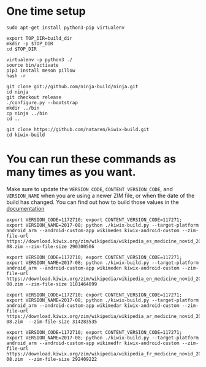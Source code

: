 # One time setup
```
sudo apt-get install python3-pip virtualenv

export TOP_DIR=build_dir
mkdir -p $TOP_DIR
cd $TOP_DIR

virtualenv -p python3 ./
source bin/activate
pip3 install meson pillow
hash -r

git clone git://github.com/ninja-build/ninja.git
cd ninja
git checkout release
./configure.py --bootstrap
mkdir ../bin
cp ninja ../bin
cd ..

git clone https://github.com/nataren/kiwix-build.git
cd kiwix-build

```

# You can run these commands as many times as you want.

Make sure to update the `VERSION_CODE`, `CONTENT_VERSION_CODE`, and `VERSION_NAME` when you are using a newer ZIM file, or when the date of the build has changed. You can find out how to build those values in the [documentation](https://github.com/kiwix/kiwix-build/wiki/Build-and-publish-a-custom-app-locally-(without-travis)#build-custom-app-apk)

```
export VERSION_CODE=1172710; export CONTENT_VERSION_CODE=117271; export VERSION_NAME=2017-08; python ./kiwix-build.py --target-platform android_arm --android-custom-app wikimedes kiwix-android-custom --zim-file-url https://download.kiwix.org/zim/wikipedia/wikipedia_es_medicine_novid_2017-08.zim --zim-file-size 290300506

export VERSION_CODE=1172710; export CONTENT_VERSION_CODE=117271; export VERSION_NAME=2017-08; python ./kiwix-build.py --target-platform android_arm --android-custom-app wikimeden kiwix-android-custom --zim-file-url https://download.kiwix.org/zim/wikipedia/wikipedia_en_medicine_novid_2017-08.zim --zim-file-size 1181464899

export VERSION_CODE=1172710; export CONTENT_VERSION_CODE=117271; export VERSION_NAME=2017-08; python ./kiwix-build.py --target-platform android_arm --android-custom-app wikimedar kiwix-android-custom --zim-file-url https://download.kiwix.org/zim/wikipedia/wikipedia_ar_medicine_novid_2017-08.zim  --zim-file-size 314283535

export VERSION_CODE=1172710; export CONTENT_VERSION_CODE=117271; export VERSION_NAME=2017-08; python ./kiwix-build.py --target-platform android_arm --android-custom-app wikimedfr kiwix-android-custom --zim-file-url https://download.kiwix.org/zim/wikipedia/wikipedia_fr_medicine_novid_2017-08.zim  --zim-file-size 292409222
```

